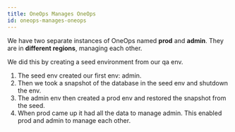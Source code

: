```yaml
---
title: OneOps Manages OneOps
id: oneops-manages-oneops
---
```

We have two separate instances of OneOps named **prod** and **admin**.
They are in **different regions**, managing each other.

We did this by creating a seed environment from our qa env.

1. The seed env created our first env: admin.
2. Then we took a snapshot of the database in the seed env and shutdown the env.
3. The admin env then created a prod env and restored the snapshot from the seed.
4. When prod came up it had all the data to manage admin. This enabled prod and admin to manage each other.
